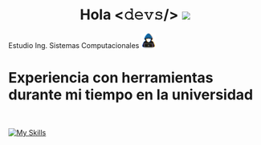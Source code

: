 <!--### Hi there 👋-->
<h1 align="center"><b> Hola <𝚍𝚎𝚟𝚜/> </b><img src="https://media.giphy.com/media/hvRJCLFzcasrR4ia7z/giphy.gif" width="35"></h1>
<a>Estudio Ing. Sistemas Computacionales </a> <picture><img src = "https://github.com/0xAbdulKhalid/0xAbdulKhalid/raw/main/assets/mdImages/about_me.gif" width = 30px></picture> 
<br>
<h1>Experiencia con herramientas durante mi tiempo en la universidad</h1>
<br>  
  
[![My Skills](https://skillicons.dev/icons?i=azure,HTML,PHP,JavaScript)](https://skillicons.dev)







<!--
**JovanyMolina/JovanyMolina** is a ✨ _special_ ✨ repository because its `README.md` (this file) appears on your GitHub profile.

Here are some ideas to get you started:

- 🔭 I’m currently working on ...
- 🌱 I’m currently learning ...
- 👯 I’m looking to collaborate on ...
- 🤔 I’m looking for help with ...
- 💬 Ask me about ...
- 📫 How to reach me: ...
- 😄 Pronouns: ...
- ⚡ Fun fact: ...
-->
